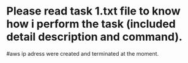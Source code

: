 # Please read task 1.txt file  to know how i perform the task (included detail description  and command).
#aws ip adress were created  and terminated at the moment.
